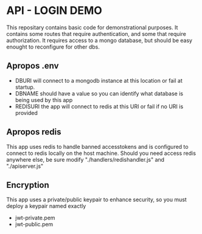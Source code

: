 # API - LOGIN DEMO
This repositary contains basic code for demonstrational purposes. It contains some routes that require authentication, and some that require authorization. 
It requires access to a mongo database, but should be easy enought to reconfigure for other dbs.

## Apropos .env
- DBURI will connect to a mongodb instance at this location or fail at startup.
- DBNAME should have a value so you can identify what database is being used by this app
- REDISURI the app will connect to redis at this URI or fail if no URI is provided

## Apropos redis
This app uses redis to handle banned accesstokens and is configured to connect to redis locally on the host machine. Should 
you need access redis anywhere else, be sure modify "./handlers/redishandler.js" and "./apiserver.js"

## Encryption
This app uses a private/public keypair to enhance security, so you must deploy a keypair named exactly
- jwt-private.pem
- jwt-public.pem